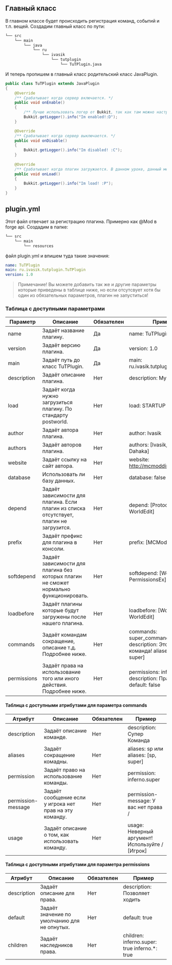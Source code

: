 ## Главный класс

В главном классе будет происходить регистрация команд, событий и т.п. вещей.
Создадим главный класс по пути:
```md
└── src    
    └── main
        └── java
            └── ru
                └── ivasik
                    └── tutplugin
                        └── TuTPlugin.java
```

И теперь пропишем в главный класс родительский класс JavaPlugin.

```java
public class TuTPlugin extends JavaPlugin
{
    @Override
    /** Срабатывает когда сервер включается. */
    public void onEnable()
    {
        /** Лучше использовать логер от Bukkit, так как там можно настроить цветовую схему, нежели в обычном логере. */
        Bukkit.getLogger().info("Im enabled!:D");
    }

    @Override
    /** Срабатывает когда сервер выключается. */
    public void onDisable()
    {
        Bukkit.getLogger().info("Im disabled! :C");
    }
    
    @Override
    /** Срабатывает когда плагин загружается. В данном уроке, данный метод не будет рассматриваться. */
    public void onLoad() 
    {
        Bukkit.getLogger().info("Im load! :P");
    }
}
```

## plugin.yml

Этот файл отвечает за регистрацию плагина. Примерно как @Mod в forge api. Создадим в папке:
```md
└── src    
    └── main
        └── resources
```
файл plugin.yml и впишем туда такие значения:
```YAML
name: TuTPlugin
main: ru.ivasik.tutplugin.TuTPlugin
version: 1.0
```
> Примечание! Вы можете добавить так же и другие параметры которые приведены в таблице ниже, но если отсутсвует хотя бы один из обязательных параметров, плагин не запуститься!

### Таблица с доступными параметрами

| Параметр    | Описание                                                                                 | Обязателен | Пример                                                                                             |
|-------------|------------------------------------------------------------------------------------------|------------|----------------------------------------------------------------------------------------------------|
| name        | Задаёт название плагину.                                                                 | Да         | name: TuTPlugin                                                                                    |
| version     | Задаёт версию плагина.                                                                   | Да         | version: 1.0                                                                                       |
| main        | Задаёт путь до класс TuTPlugin.                                                          | Да         | main: ru.ivasik.tutplugin.TuTPlugin                                                                |
| description | Задаёт описание плагина.                                                                 | Нет        | description: My Test Plugin                                                                        |
| load        | Задаёт когда нужно загрузиться плагину. По стандарту postworld.                          | Нет        | load: STARTUP                                                                                      |
| author      | Задаёт автора плагина.                                                                   | Нет        | author: Ivasik                                                                                     |
| authors     | Задаёт авторов плагина.                                                                  | Нет        | authors: [Ivasik, CMTV, Dahaka]                                                                    |
| website     | Задаёт ссылку на сайт автора.                                                            | Нет        | website: http://mcmodding.ru                                                                       |
| database    | Использовать ли базу данных.                                                             | Нет        | database: false                                                                                    |
| depend      | Задаёт зависимости для плагина. Если плагин из списка отсутствует, плагин не загрузится. | Нет        | depend: [ProtocolLib, WorldEdit]                                                                   |
| prefix      | Задаёт префикс для плагина в консоли.                                                    | Нет        | prefix: [MCModding]                                                                                |
| softdepend  | Задаёт зависимости для плагина без которых плагин не сможет нормально функционировать.   | Нет        | softdepend: [WorldGuard, PermissionsEx]                                                            |
| loadbefore  | Задаёт плагины которые будут загружены после нашего плагина.                             | Нет        | loadbefore: [WorldGurad, WorldEdit]                                                                |
| commands    | Задаёт командам сокращение, описание т.д. Подробнее ниже.                                | Нет        | commands:     super_command:         description: Это крутая команда!         aliases: [sp, super] |
| permissions | Задаёт права на использование того или иного действия. Подробнее ниже.                   | Нет        | permissions:          inferno.*:                  description: Право на всё         default: false |

#### Таблица с доступными атрибутами для параметра commands

| Атрибут            | Описание                                                | Обязателен | Пример                                                   |
|--------------------|---------------------------------------------------------|------------|----------------------------------------------------------|
| description        | Задаёт описание команде.                                | Нет        | description: Супер Команда                               |
| aliases            | Задаёт сокращение комадны.                              | Нет        | aliases: sp  или aliases: [sp, super]                    |
| permission         | Задаёт право на использование команды.                  | Нет        | permission: inferno.super                                |
| permission-message | Задаёт сообщение если у игрока нет прав на эту команду. | Нет        | permission-message: У вас нет права /<permission>        |
| usage              | Задаёт описание о том, как использовать команду.        | Нет        | usage: Неверный аргумент! Используйте /<command> [Игрок] |

#### Таблица с доступными атрибутами для параметра permissions

| Атрибут     | Описание                                     | Обязателен | Пример                                                |
|-------------|----------------------------------------------|------------|-------------------------------------------------------|
| description | Задаёт описание для права.                   | Нет        | description: Позволяет ходить                         |
| default     | Задаёт значение по умолчанию для не опнутых. | Нет        | default: true                                         |
| children    | Задаёт наследников права.                    | Нет        | children:     inferno.super: true     inferno.*: true |
